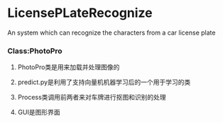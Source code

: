 # LicensePLateRecognize
An system which can recognize the characters from a car license plate

### Class:PhotoPro
1. PhotoPro类是用来加载并处理图像的

2. predict.py是利用了支持向量机机器学习后的一个用于学习的类

3. Process类调用前两者来对车牌进行抠图和识别的处理

4. GUI是图形界面

